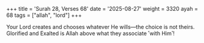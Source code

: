 +++
title = 'Surah 28, Verses 68'
date = '2025-08-27'
weight = 3320
ayah = 68
tags = ["allah", "lord"]
+++

Your Lord creates and chooses whatever He wills—the choice is not theirs. Glorified and Exalted is Allah above what they associate ˹with Him˺!